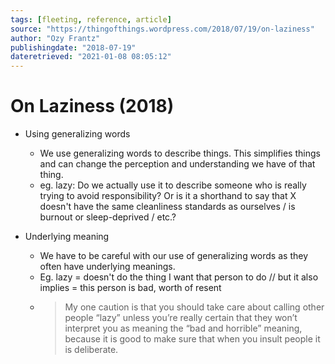 ```yaml
---
tags: [fleeting, reference, article]
source: "https://thingofthings.wordpress.com/2018/07/19/on-laziness"
author: "Ozy Frantz"
publishingdate: "2018-07-19"
dateretrieved: "2021-01-08 08:05:12"
---
```


# On Laziness (2018)

- Using generalizing words

  - We use generalizing words to describe things. This simplifies things and can change the perception and understanding we have of that thing.
  - eg. lazy: Do we actually use it to describe someone who is really trying to avoid responsibility? Or is it a shorthand to say that X doesn't have the same cleanliness standards as ourselves / is burnout or sleep-deprived / etc.?

- Underlying meaning
  - We have to be careful with our use of generalizing words as they often have underlying meanings.
  - Eg. lazy = doesn't do the thing I want that person to do // but it also implies = this person is bad, worth of resent
  - > My one caution is that you should take care about calling other people “lazy” unless you’re really certain that they won’t interpret you as meaning the “bad and horrible” meaning, because it is good to make sure that when you insult people it is deliberate.
